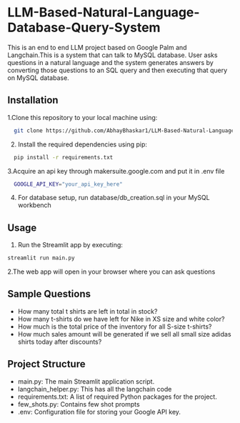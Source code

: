 
# LLM-Based-Natural-Language-Database-Query-System

This is an end to end LLM project based on Google Palm and Langchain.This is a system that can talk to MySQL database. 
User asks questions in a natural language and the system generates answers by converting those questions to an SQL query and
then executing that query on MySQL database. 

## Installation

1.Clone this repository to your local machine using:

```bash
  git clone https://github.com/AbhayBhaskar1/LLM-Based-Natural-Language-Database-Query-System.git
```
2. Install the required dependencies using pip:

```bash
  pip install -r requirements.txt
```
3.Acquire an api key through makersuite.google.com and put it in .env file

```bash
  GOOGLE_API_KEY="your_api_key_here"
```
4. For database setup, run database/db_creation.sql in your MySQL workbench

## Usage

1. Run the Streamlit app by executing:
```bash
streamlit run main.py

```

2.The web app will open in your browser where you can ask questions

## Sample Questions
  - How many total t shirts are left in total in stock?
  - How many t-shirts do we have left for Nike in XS size and white color?
  - How much is the total price of the inventory for all S-size t-shirts?
  - How much sales amount will be generated if we sell all small size adidas shirts today after discounts?
  
## Project Structure

- main.py: The main Streamlit application script.
- langchain_helper.py: This has all the langchain code
- requirements.txt: A list of required Python packages for the project.
- few_shots.py: Contains few shot prompts
- .env: Configuration file for storing your Google API key.
